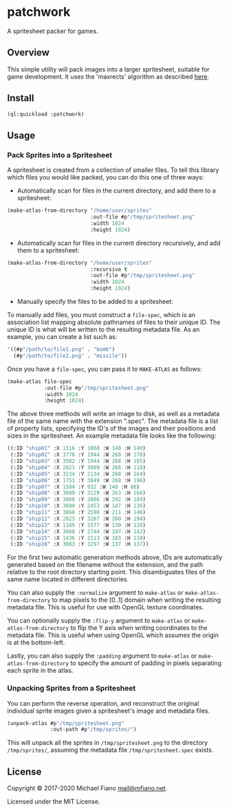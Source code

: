 # patchwork

A spritesheet packer for games.

## Overview

This simple utility will pack images into a larger spritesheet, suitable for game development. It
uses the 'maxrects' algorithm as described [here](http://clb.demon.fi/files/RectangleBinPack.pdf).

## Install

```lisp
(ql:quickload :patchwork)
```

## Usage

### Pack Sprites into a Spritesheet

A spritesheet is created from a collection of smaller files. To tell this library which files you
would like packed, you can do this one of three ways:

- Automatically scan for files in the current directory, and add them to a spritesheet:

```lisp
(make-atlas-from-directory "/home/user/sprites"
                           :out-file #p"/tmp/spritesheet.png"
                           :width 1024
                           :height 1024)
```

- Automatically scan for files in the current directory recursively, and add them to a spritesheet:

```lisp
(make-atlas-from-directory "/home/user/sprites"
                           :recursive t
                           :out-file #p"/tmp/spritesheet.png"
                           :width 1024
                           :height 1024)
```

- Manually specify the files to be added to a spritesheet:

To manually add files, you must construct a `file-spec`, which is an association list mapping
absolute pathnames of files to their unique ID. The unique ID is what will be written to the
resulting metadata file. As an example, you can create a list such as:

```lisp
'((#p"/path/to/file1.png" . "bomb")
  (#p"/path/to/file2.png" . "missile"))
```

Once you have a `file-spec`, you can pass it to `MAKE-ATLAS` as follows:

```lisp
(make-atlas file-spec
            :out-file #p"/tmp/spritesheet.png"
            :width 1024
            :height 1024)
```

The above three methods will write an image to disk, as well as a metadata file of the same name
with the extension ".spec". The metadata file is a list of property lists, specifying the ID's of
the images and their positions and sizes in the spritesheet. An example metadata file looks like the
following:

```lisp
((:ID "ship01" :X 1316 :Y 1060 :W 140 :H 140)
 (:ID "ship02" :X 3770 :Y 1944 :W 268 :H 178)
 (:ID "ship03" :X 3502 :Y 1944 :W 268 :H 185)
 (:ID "ship04" :X 2823 :Y 3089 :W 266 :H 118)
 (:ID "ship05" :X 3234 :Y 2134 :W 268 :H 164)
 (:ID "ship06" :X 1751 :Y 3849 :W 268 :H 198)
 (:ID "ship07" :X 1584 :Y 932 :W 140 :H 88)
 (:ID "ship08" :X 3089 :Y 3129 :W 263 :H 168)
 (:ID "ship09" :X 3868 :Y 2886 :W 192 :H 184)
 (:ID "ship10" :X 3600 :Y 2453 :W 147 :H 136)
 (:ID "ship11" :X 3868 :Y 2598 :W 211 :H 146)
 (:ID "ship12" :X 2823 :Y 3207 :W 260 :H 194)
 (:ID "ship13" :X 1189 :Y 1577 :W 130 :H 128)
 (:ID "ship14" :X 3868 :Y 2744 :W 197 :H 142)
 (:ID "ship15" :X 1436 :Y 2113 :W 183 :H 110)
 (:ID "ship16" :X 3083 :Y 3297 :W 137 :H 137))
```

For the first two automatic generation methods above, IDs are automatically generated based on the
filename without the extension, and the path relative to the root directory starting point. This
disambiguates files of the same name located in different directories.

You can also supply the `:normalize` argument to `make-atlas` or `make-atlas-from-directory` to map
pixels to the [0..1] domain when writing the resulting metadata file. This is useful for use with
OpenGL texture coordinates.

You can optionally supply the `:flip-y` argument to `make-atlas` or `make-atlas-from-directory` to
flip the Y axis when writing coordinates to the metadata file. This is useful when using OpenGL
which assumes the origin is at the bottom-left.

Lastly, you can also supply the `:padding` argument to `make-atlas` or `make-atlas-from-directory`
to specify the amount of padding in pixels separating each sprite in the atlas.

### Unpacking Sprites from a Spritesheet

You can perform the reverse operation, and reconstruct the original individual sprite images given a
spritesheet's image and metadata files.

```lisp
(unpack-atlas #p"/tmp/spritesheet.png"
              :out-path #p"/tmp/sprites/")
```

This will unpack all the sprites in `/tmp/spritesheet.png` to the directory `/tmp/sprites/`,
assuming the metadata file `/tmp/spritesheet.spec` exists.

## License

Copyright © 2017-2020 Michael Fiano <mail@mfiano.net>.

Licensed under the MIT License.
